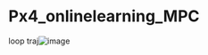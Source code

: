 # Px4_onlinelearning_MPC
loop traj![image](https://user-images.githubusercontent.com/68323567/201630116-7ec621ca-27e8-4fc6-a493-cd495ea116b9.png)
